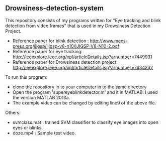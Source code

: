 Drowsiness-detection-system
---------------------------
This repository consists of my programs written for "Eye tracking and blink detection from video frames" that is used in my Drowsiness Detection Project.

- Reference paper for blink detection : http://www.mecs-press.org/ijigsp/ijigsp-v8-n10/IJIGSP-V8-N10-2.pdf
- Reference paper for eye tracking: http://ieeexplore.ieee.org/xpl/articleDetails.jsp?arnumber=7449931
- Reference paper for Drowsiness detection project: http://ieeexplore.ieee.org/xpl/articleDetails.jsp?arnumber=7434232

To run this program:
- clone the repository in to your computer in to the same directory
- Open the program 'supereyeblinkdetector.m' and it in MATLAB. I used the version MATLAB 2013a.
- The example video can be changed by editing line9 of the above file.

Others:
- svmclass.mat : trained SVM classifier to classify eye images into open eyes or blinks.
- doze.mp4 : Sample test video.




